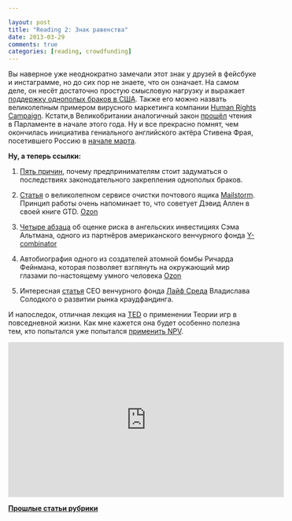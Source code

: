 ```yaml
---

layout: post
title: "Reading 2: Знак равенства"
date: 2013-03-29
comments: true
categories: [reading, crowdfunding]
---
```


Вы наверное уже неоднократно замечали этот знак у  друзей в фейсбуке и инстаграмме, но до сих пор не знаете, что он означает. На самом деле, он несёт достаточно простую смысловую нагрузку и выражает [поддержку однополых браков в США](http://politicalticker.blogs.cnn.com/2013/03/26/emblazoned-in-red-same-sex-marriage-dominates-social-media/). Также его можно назвать великолепным примером вирусного маркетинга компании [Human Rights Campaign](http://www.hrc.org). Кстати,в Великобритании аналогичный закон [прошёл](http://en.wikipedia.org/wiki/Same-sex_marriage_in_the_United_Kingdom) чтения в Парламенте в начале этого года. Ну и все прекрасно помнят, чем окончилась инициатива гениального английского актёра Стивена Фрая, посетившего Россию в [начале марта](http://themoscownews.com/russia/20130318/191353706/Stephen-Fry-meets-anti-gay-politician.html). 


<!-- more -->

**Ну, а теперь ссылки:**

  1. [Пять причин](http://www.inc.com/bill-murphy-jr/why-smart-entrepreneurs-care-about-gay-marriage.html), почему предпринимателям стоит задуматься о последствиях законодательного закрепления однополых браков.  

  2. [Статья](http://techcrunch.com/2013/03/27/mailstrom-a-machete-for-overloaded-inboxes-makes-its-official-debut-with-400m-emails-already-under-storage/) о великолепном сервисе  очистки почтового ящика [Mailstorm](https://mailstrom.co/). Принцип работы очень напоминает то, что советует Дэвид Аллен в своей книге GTD. [Ozon](https://www.ozon.ru/context/detail/id/7440085/)

  3. [Четыре абзаца](http://blog.samaltman.com/upside-risk) об оценке риска в ангельских инвестициях Сэма Альтмана, одного из партнёров американского венчурного фонда [Y-combinator](http://www.ycombinator.com)
  
  4. Автобиография одного из создателей атомной бомбы Ричарда Фейнмана, которая позволяет взглянуть на окружающий мир глазами по-настоящему умного человека [Ozon](https://www.ozon.ru/context/detail/id/6966825/)
  
  5. Интересная [статья](http://www.forbes.ru/tehnologii-column/tehnika-i-biznes/234567-s-miru-po-nitke-kak-iz-kollektivnyh-investitsii-rozhdaetsy) CEO венчурного фонда [Лайф Среда](http://slon.ru/appheroes/life/) Владислава Солодкого о развитии рынка краудфандинга. 


И напоследок, отличная лекция на [TED](http://blog.ted.com/2013/03/28/further-readings-in-game-theory-how-it-applies-to-marriage-kidney-donation-chains-and-government-gridlock/) о применении Теории игр в повседневной жизни. Как мне кажется она будет особенно полезна тем, кто попытался уже попытался [применить NPV](http://blog.vonoiral.com/post/-npv).

<iframe src="http://embed.ted.com/talks/colin_camerer_neuroscience_game_theory_monkeys.html" width="560" height="315" frameborder="0" scrolling="no" webkitAllowFullScreen mozallowfullscreen allowFullScreen></iframe>

[**Прошлые статьи рубрики**](http://blog.vonoiral.com/blog/categories/reading/)